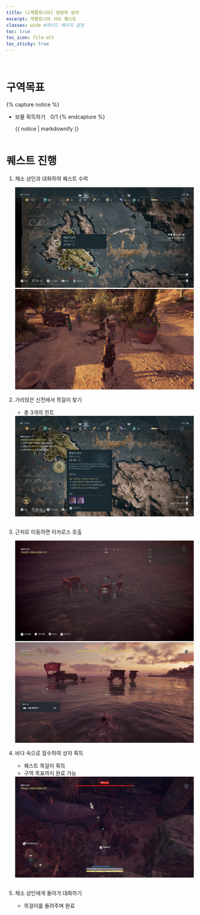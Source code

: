 ```yaml
---
title: \[케팔로니아] 방랑자 상어
excerpt: 케팔로니아 서브 퀘스트
classes: wide #와이드 페이지 설정
toc: true
toc_icon: file-alt
toc_sticky: true
---
```


<head>
    <style type="text/css">
        aside { font-size: 22px; }
        section { font-size: 16px; }
        .notice--primary > ul { font-size: 14px; }
        tbody, th { text-align: center; }
        .notice--primary { width: 50%; margin-left: 24px; }
        b { color: crimson; }
    </style>
</head>
<br>

# 구역목표
{% capture notice %}
* 보물 획득하기　0/1
{% endcapture %}

<div class="notice--primary">{{ notice | markdownify }}</div>
<br>


# 퀘스트 진행

1. 채소 상인과 대화하여 퀘스트 수락
    <figure class="half" style="margin: 0px;">
        <a href="https://raw.githubusercontent.com/kimguri/kimguri.github.io/master/assets/images/aoc/kephallonia/06-Shark-the-Vagrant/1-1.png">
            <img src="https://raw.githubusercontent.com/kimguri/kimguri.github.io/master/assets/images/aoc/kephallonia/06-Shark-the-Vagrant/1-1.png">
        </a>
        <a href="https://raw.githubusercontent.com/kimguri/kimguri.github.io/master/assets/images/aoc/kephallonia/06-Shark-the-Vagrant/1-2.png">
            <img src="https://raw.githubusercontent.com/kimguri/kimguri.github.io/master/assets/images/aoc/kephallonia/06-Shark-the-Vagrant/1-2.png">
        </a> 
    </figure>

2. 가라앉은 신전에서 목걸이 찾기
    - 총 3개의 힌트
    <a href="https://raw.githubusercontent.com/kimguri/kimguri.github.io/master/assets/images/aoc/kephallonia/06-Shark-the-Vagrant/2.png">
        <img src="https://raw.githubusercontent.com/kimguri/kimguri.github.io/master/assets/images/aoc/kephallonia/06-Shark-the-Vagrant/2.png">
    </a>
    <pre></pre>

3. 근처로 이동하면 이카로스 호출
    <figure class="half" style="margin: 0px;">
        <a href="https://raw.githubusercontent.com/kimguri/kimguri.github.io/master/assets/images/aoc/kephallonia/06-Shark-the-Vagrant/4-2.png">
            <img src="https://raw.githubusercontent.com/kimguri/kimguri.github.io/master/assets/images/aoc/kephallonia/06-Shark-the-Vagrant/4-2.png">
        </a>
        <a href="https://raw.githubusercontent.com/kimguri/kimguri.github.io/master/assets/images/aoc/kephallonia/06-Shark-the-Vagrant/4-1.png">
            <img src="https://raw.githubusercontent.com/kimguri/kimguri.github.io/master/assets/images/aoc/kephallonia/06-Shark-the-Vagrant/4-1.png">
        </a>
    </figure>
    

4. 바다 속으로 잠수하여 상자 획득
    - 퀘스트 목걸이 획득
    - 구역 목표까지 완료 가능
    <a href="https://raw.githubusercontent.com/kimguri/kimguri.github.io/master/assets/images/aoc/kephallonia/06-Shark-the-Vagrant/5.png">
        <img src="https://raw.githubusercontent.com/kimguri/kimguri.github.io/master/assets/images/aoc/kephallonia/06-Shark-the-Vagrant/5.png">
    </a> 
    <pre></pre>

5. 채소 상인에게 돌아가 대화하기
    - 목걸이를 돌려주며 완료
